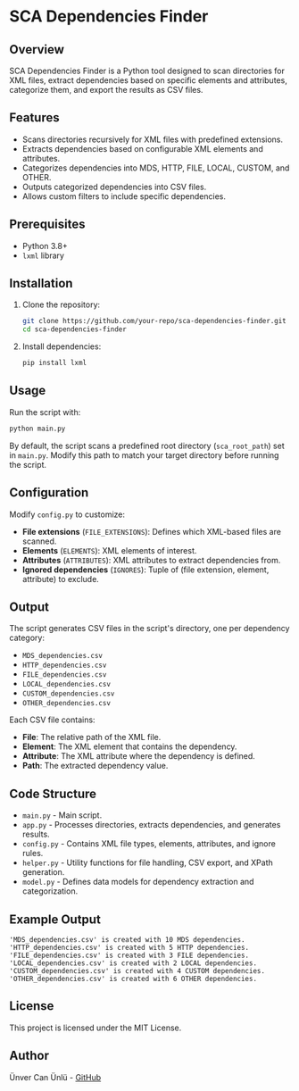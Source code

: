 # SCA Dependencies Finder

## Overview

SCA Dependencies Finder is a Python tool designed to scan directories for XML files, extract dependencies based on specific elements and attributes, categorize them, and export the results as CSV
files.

## Features

- Scans directories recursively for XML files with predefined extensions.
- Extracts dependencies based on configurable XML elements and attributes.
- Categorizes dependencies into MDS, HTTP, FILE, LOCAL, CUSTOM, and OTHER.
- Outputs categorized dependencies into CSV files.
- Allows custom filters to include specific dependencies.

## Prerequisites

- Python 3.8+
- `lxml` library

## Installation

1. Clone the repository:
   ```bash
   git clone https://github.com/your-repo/sca-dependencies-finder.git
   cd sca-dependencies-finder
   ```
2. Install dependencies:
   ```bash
   pip install lxml
   ```

## Usage

Run the script with:

```bash
python main.py
```

By default, the script scans a predefined root directory (`sca_root_path`) set in `main.py`. Modify this path to match your target directory before running the script.

## Configuration

Modify `config.py` to customize:

- **File extensions** (`FILE_EXTENSIONS`): Defines which XML-based files are scanned.
- **Elements** (`ELEMENTS`): XML elements of interest.
- **Attributes** (`ATTRIBUTES`): XML attributes to extract dependencies from.
- **Ignored dependencies** (`IGNORES`): Tuple of (file extension, element, attribute) to exclude.

## Output

The script generates CSV files in the script's directory, one per dependency category:

- `MDS_dependencies.csv`
- `HTTP_dependencies.csv`
- `FILE_dependencies.csv`
- `LOCAL_dependencies.csv`
- `CUSTOM_dependencies.csv`
- `OTHER_dependencies.csv`

Each CSV file contains:

- **File**: The relative path of the XML file.
- **Element**: The XML element that contains the dependency.
- **Attribute**: The XML attribute where the dependency is defined.
- **Path**: The extracted dependency value.

## Code Structure

- `main.py` - Main script.
- `app.py` - Processes directories, extracts dependencies, and generates results.
- `config.py` - Contains XML file types, elements, attributes, and ignore rules.
- `helper.py` - Utility functions for file handling, CSV export, and XPath generation.
- `model.py` - Defines data models for dependency extraction and categorization.

## Example Output

```
'MDS_dependencies.csv' is created with 10 MDS dependencies.
'HTTP_dependencies.csv' is created with 5 HTTP dependencies.
'FILE_dependencies.csv' is created with 3 FILE dependencies.
'LOCAL_dependencies.csv' is created with 2 LOCAL dependencies.
'CUSTOM_dependencies.csv' is created with 4 CUSTOM dependencies.
'OTHER_dependencies.csv' is created with 6 OTHER dependencies.
```

## License

This project is licensed under the MIT License.

## Author

Ünver Can Ünlü - [GitHub](https://github.com/unvercan)
